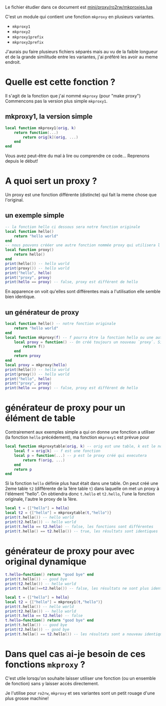 Le fichier étudier dans ce document est [mini/proxy/ro2rw/mkproxies.lua](https://github.com/tst2005/lua-mini/blob/dev/mini/proxy/ro2rw/mkproxies.lua#L4-L8)

C'est un module qui contient une fonction `mkproxy` en plusieurs variantes.
* `mkproxy1`
* `mkproxy2`
* `mkproxy1prefix`
* `mkproxy2prefix`

J'aurais pu faire plusieurs fichiers séparés mais au vu de la faible longueur et de la grande similitude entre les variantes,
j'ai préféré les avoir au meme endroit.

# Quelle est cette fonction ?

Il s'agit de la fonction que j'ai nommé `mkproxy` (pour "make proxy")
Commencons pas la version plus simple `mkproxy1`.

## mkproxy1, la version simple

```lua
local function mkproxy1(orig, k)
	return function(...)
		return orig[k](orig, ...)
	end
end
```

Vous avez peut-être du mal à lire ou comprendre ce code...
Reprenons depuis le début!

# A quoi sert un proxy ?

Un proxy est une fonction différente (distincte) qui fait la meme chose que l'original.

## un exemple simple

```lua
-- la fonction hello ci dessous sera notre fonction originale
local function hello()
	return "hello world"
end
-- nous pouvons crééer une autre fonction nommée proxy qui utilisera l'original et renverra son résultat
local function proxy()
	return hello()
end
print(hello()) -- hello world
print(proxy()) -- hello world
print("hello", hello)
print("proxy", proxy)
print(hello == proxy) -- false, proxy est différent de hello
```
En apparence on voit qu'elles sont différentes mais a l'utilisation elle semble bien identique.

## un générateur de proxy



```lua
local function hello() -- notre fonction originale
	return "hello world"
end
local function mkproxy(f) -- f pourra être la fonction hello ou une autre fonction!
	local proxy = function() -- On créé toujours un nouveau `proxy`. Si on utilise 2 fois la fonction mkproxy elle renverra 2 fonctions distinctes.
		return f()
	end
	return proxy
end
local proxy = mkproxy(hello)
print(hello()) -- hello world
print(proxy()) -- hello world
print("hello", hello)
print("proxy", proxy)
print(hello == proxy) -- false, proxy est différent de hello
```

# générateur de proxy pour un élément de table

Contrairement aux exemples simple a qui on donne une fonction a utiliser (la fonction `hello` précédement),
ma fonction `mkproxy1` est prévue pour 

```lua
local function mkproxytable(orig, k) -- orig est une table, k est le nom d'un élement
	local f = orig[k] -- f est une fonction
	local p = function(...) -- p est le proxy créé qui executera
		return f(orig, ...)
	end
	return p
end
```
Si la fonction `hello` définie plus haut était dans une table.
On peut créé une 2eme table `t2` (différente de la 1ère table `t`) dans laquelle on met un proxy à l'élément "hello".
On obtiendra donc `t.hello` et `t2.hello`, l'une la fonction originale, l'autre le proxy de la 1ère.

```lua
local t = {["hello"] = hello}
local t2 = {["hello"] = mkproxytable(t,"hello")}
print(t.hello()) -- hello world
print(t2.hello()) -- hello world
print(t.hello == t2.hello) -- false, les fonctions sont différentes
print(t.hello() == t2.hello()) -- true, les résultats sont identiques
```



# générateur de proxy pour avec original dynamique

```lua
t.hello=function() return "good bye" end
print(t.hello()) -- good bye
print(t2.hello()) -- hello world
print(t.hello()==t2.hello()) -- false, les résultats ne sont plus identiques!
```

```lua
local t = {["hello"] = hello}
local t2 = {["hello"] = mkproxy1(t,"hello")}
print(t.hello()) -- hello world
print(t2.hello()) -- hello world
print(t.hello == t2.hello) -- false
t.hello=function() return "good bye" end
print(t.hello()) -- good bye
print(t2.hello()) -- good bye
print(t.hello() == t2.hello()) -- les résultats sont a nouveau identiques
```

# Dans quel cas ai-je besoin de ces fonctions `mkproxy` ?

C'est utile lorsqu'on souhaite laisser utiliser une fonction (ou un ensemble de fonction) sans y laisser accès directement.

Je l'utilise pour `ro2rw`, `mkproxy` et ses variantes sont un petit rouage d'une plus grosse machine!
